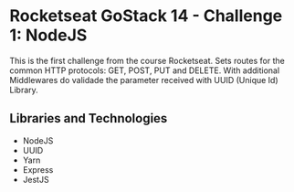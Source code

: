 # Rocketseat GoStack 14 - Challenge 1: NodeJS
<p align="left"> 
This is the first challenge from the course Rocketseat. Sets routes for the common HTTP protocols: GET, POST, PUT and DELETE. With additional Middlewares do validade the parameter received with UUID (Unique Id) Library.</p>


## Libraries and Technologies
* NodeJS
* UUID
* Yarn
* Express
* JestJS
